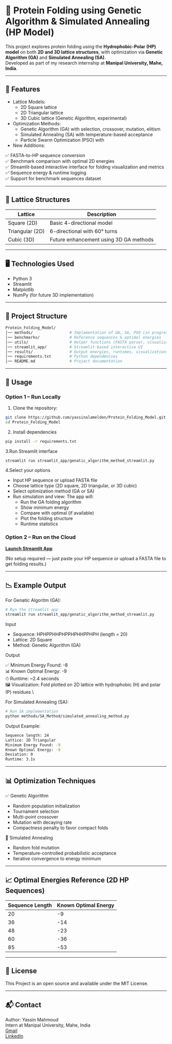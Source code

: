 # 🧬 Protein Folding using Genetic Algorithm & Simulated Annealing (HP Model)
This project explores protein folding using the **Hydrophobic-Polar (HP) model** on both **2D and 3D lattice structures**, with optimization via **Genetic Algorithm (GA)** and **Simulated Annealing (SA)**.  
Developed as part of my research internship at **Manipal University, Mahe, India**.

---

## 🚀 Features

- Lattice Models:
  - 2D Square lattice
  - 2D Triangular lattice
  - 3D Cubic lattice (Genetic Algorithm, experimental)
- Optimization Methods:
  - Genetic Algorithm (GA) with selection, crossover, mutation, elitism
  - Simulated Annealing (SA) with temperature-based acceptance
  - Particle Swarm Optimization (PSO) with 
- New Additions:

✅ FASTA-to-HP sequence conversion \
✅ Benchmark comparison with optimal 2D energies \
✅ Streamlit-based interactive interface for folding visualization and metrics \
✅ Sequence energy & runtime logging \
✅ Support for benchmark sequences dataset

---

## 🧱 Lattice Structures

| Lattice         | Description |
|-----------------|-------------|
| Square (2D)     | Basic 4-directional model |
| Triangular (2D) | 6-directional with 60° turns |
| Cubic (3D)      | Future enhancement using 3D GA methods |

---

## 🖥️ Technologies Used

- Python 3
- Streamlit
- Matplotlib
- NumPy (for future 3D implementation)

---

## 📂 Project Structure

```bash
Protein_Folding_Model/
│── methods/                # Implementation of GA, SA, PSO (in progress)
│── benchmarks/             # Reference sequences & optimal energies
│── utils/                  # Helper functions (FASTA parser, visualization, etc.)
│── streamlit_app/          # Streamlit-based interactive UI
│── results/                # Output energies, runtimes, visualizations
│── requirements.txt        # Python dependencies
│── README.md               # Project documentation
```

---

## 📌 Usage

### **Option 1 – Run Locally**

1. Clone the repository:

```bash
git clone https://github.com/yassinalamelden/Protein_Folding_Model.git
cd Protein_Folding_Model
```

2. Install dependencies

```bash
pip install -r requirements.txt
```

3.Run Streamlit interface

```bash
streamlit run streamlit_app/genatic_algorithm_method_streamlit.py
```

4.Select your options
- Input HP sequence or upload FASTA file
- Choose lattice type (2D square, 2D triangular, or 3D cubic)
- Select optimization method (GA or SA)
- Run simulation and view:
The app will:
  - Run the GA folding algorithm
  - Show minimum energy
  - Compare with optimal (if available)
  - Plot the folding structure
  - Runtime statistics

### **Option 2 – Run on the Cloud**

[**Launch Streamlit App**](https://proteinfoldingmodel.streamlit.app/)

(No setup required — just paste your HP sequence or upload a FASTA file to get folding results.)

---

## 📉 Example Output

For Genatic Algoritm (GA):

```bash
# Run the Streamlit app
streamlit run streamlit_app/genatic_algorithm_method_streamlit.py
```

Input
- Sequence: HPHPPHHPHPPHPHHPPHPH (length = 20)
- Lattice: 2D Square
- Method: Genetic Algorithm (GA)

Output

✅ Minimum Energy Found: -8 \
📊 Known Optimal Energy: -9 \
⏱ Runtime: ~2.4 seconds \
🖼 Visualization: Fold plotted on 2D lattice with hydrophobic (H) and polar (P) residues \

For Simulated Annealing (SA):

```bash
# Run SA implementation
python methods/SA_Method/simulated_annealing_method.py
```

Output Example:

```bash
Sequence length: 24
Lattice: 2D Triangular
Minimum Energy Found: -9
Known Optimal Energy: -9
Deviation: 0
Runtime: 3.1s
```

---

## 📊 Optimization Techniques
✅ Genetic Algorithm

- Random population initialization
- Tournament selection
- Multi-point crossover
- Mutation with decaying rate
- Compactness penalty to favor compact folds

🔄 Simulated Annealing

- Random fold mutation
- Temperature-controlled probabilistic acceptance
- Iterative convergence to energy minimum

---

## 📈 Optimal Energies Reference (2D HP Sequences)

| Sequence Length | Known Optimal Energy |
| --------------- | -------------------- |
| 20              | -9                   |
| 36              | -14                  |
| 48              | -23                  |
| 60              | -36                  |
| 85              | -53                  |

---

## 📄 License
This Project is an open source and available under the MIT License.

---

## 📬 Contact
Author: Yassin Mahmoud \
Intern at Manipal University, Mahe, India \
[Gmail](yassin.alamelden@gmail.com) \
[LinkedIn](https://www.linkedin.com/in/yassin-mahmoud-6130b5228)

